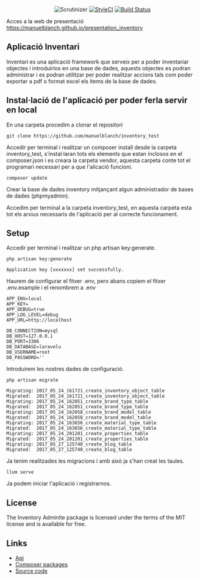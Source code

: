 <p align="center">
<img src="https://scrutinizer-ci.com/g/manuelblanch/inventory_test/badges/quality-score.png?b=master" alt="Scrutinizer"></a>
<a href="https://styleci.io/repos/74695706"><img src="https://styleci.io/repos/74695706/shield?branch=master" alt="StyleCI"></a>
<a href="https://travis-ci.org/manuelblanch/inventory_test"><img src="https://travis-ci.org/manuelblanch/inventory_test.svg?branch=master" alt="Build Status"></a>


</p>

Acces a la web de presentació https://manuelblanch.github.io/presentation_inventory

## Aplicació Inventari

Inventari es una aplicació framework que serveix per a poder inventariar objectes i introduirlos en una base de dades, aquests objectes es podran administrar i es podran utilitzar per poder realitzar accions tals com poder exportar a pdf o format excel els items de la base de dades.

## Instal·lació de l'aplicació per poder ferla servir en local

En una carpeta procedim a clonar el repositori

```
git clone https://github.com/manuelblanch/inventory_test
```

Accedir per terminal i realitzar un composer install desde la carpeta inventory_test, s’instal·laran tots els elements que estan inclosos en el composer.json i es creara la carpeta vendor, aquesta carpeta conte tot el programari necessari per a que l'alicació funcioni.

```
composer update
```

Crear la base de dades inventory mitjançant algun administrador de bases de dades (phpmyadmin).

Accedim per terminal a la carpeta inventory_test, en aquesta carpeta esta tot els arxius necessaris de l'aplicació per al correcte funcionament.

## Setup

Accedir per terminal i realitzar un php artisan key:generate.

```
php artisan key:generate
```

```
Application key [xxxxxxx] set successfully.
```
Haurem de configurar el fitxer .env, pero abans copiem el fitxer .env.example i el renombrem a .env

```
APP_ENV=local
APP_KEY=
APP_DEBUG=true
APP_LOG_LEVEL=debug
APP_URL=http://localhost

DB_CONNECTION=mysql
DB_HOST=127.0.0.1
DB_PORT=3306
DB_DATABASE=laravelu
DB_USERNAME=root
DB_PASSWORD=''
```
Introduirem les nostres dades de configuració.

```
php artisan migrate
```

```
Migrating: 2017_05_24_161721_create_inventory_object_table
Migrated:  2017_05_24_161721_create_inventory_object_table
Migrating: 2017_05_24_162051_create_brand_type_table
Migrated:  2017_05_24_162051_create_brand_type_table
Migrating: 2017_05_24_162058_create_brand_model_table
Migrated:  2017_05_24_162058_create_brand_model_table
Migrating: 2017_05_24_163656_create_material_type_table
Migrated:  2017_05_24_163656_create_material_type_table
Migrating: 2017_05_24_201201_create_properties_table
Migrated:  2017_05_24_201201_create_properties_table
Migrating: 2017_05_27_125740_create_blog_table
Migrated:  2017_05_27_125740_create_blog_table
```
Ja tenim realitzades les migracions i amb això ja s'han creat les taules.

```
llum serve
```
Ja podem iniciar l'aplicació i registrarnos.

## License

The Inventory Adminlte package is licensed under the terms of the MIT license and
is available for free.

## Links

* [Api](https://manuelblanch.github.io/inventoryApiDocs/)
* [Composer packages](https://packagist.org/packages/mblanch/inventory)
* [Source code](https://github.com/manuelblanch/inventory_test)
